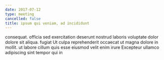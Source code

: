 ```yaml
---
date: 2017-07-12
type: meeting
cancelled: false
title: ipsum qui veniam, ad incididunt
---
```

consequat. officia sed exercitation deserunt nostrud laboris voluptate dolor dolore sit aliqua. fugiat Ut culpa reprehenderit occaecat ut magna dolore in mollit. ut labore cillum quis esse eiusmod velit enim irure Excepteur ullamco adipiscing sint tempor qui in